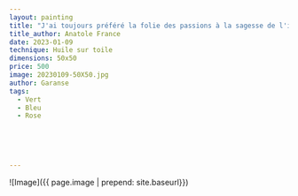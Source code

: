 ```yaml
---
layout: painting
title: "J'ai toujours préféré la folie des passions à la sagesse de l'indifférence." 
title_author: Anatole France  
date: 2023-01-09
technique: Huile sur toile 
dimensions: 50x50
price: 500
image: 20230109-50X50.jpg
author: Garanse
tags:
  - Vert
  - Bleu
  - Rose
  
  
  
  
  
---
```

![Image]({{ page.image | prepend: site.baseurl}})

